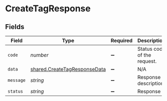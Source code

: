 # CreateTagResponse


## Fields

| Field                                                                               | Type                                                                                | Required                                                                            | Description                                                                         |
| ----------------------------------------------------------------------------------- | ----------------------------------------------------------------------------------- | ----------------------------------------------------------------------------------- | ----------------------------------------------------------------------------------- |
| `code`                                                                              | *number*                                                                            | :heavy_minus_sign:                                                                  | Status code of the request.                                                         |
| `data`                                                                              | [shared.CreateTagResponseData](../../../sdk/models/shared/createtagresponsedata.md) | :heavy_minus_sign:                                                                  | N/A                                                                                 |
| `message`                                                                           | *string*                                                                            | :heavy_minus_sign:                                                                  | Response description.                                                               |
| `status`                                                                            | *string*                                                                            | :heavy_minus_sign:                                                                  | Response                                                                            |